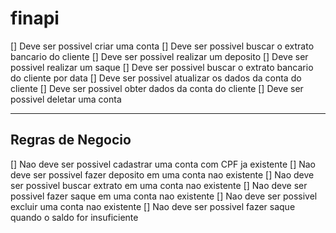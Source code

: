 # finapi
[] Deve ser possivel criar uma conta
[] Deve ser possivel buscar o extrato bancario do cliente
[] Deve ser possivel realizar um deposito
[] Deve ser possivel realizar um saque
[] Deve ser possivel buscar o extrato bancario do cliente por data
[] Deve ser possivel atualizar os dados da conta do cliente
[] Deve ser possivel obter dados da conta do cliente
[] Deve ser possivel deletar uma conta

---

## Regras de Negocio

[] Nao deve ser possivel cadastrar uma conta com CPF ja existente
[] Nao deve ser possivel fazer deposito em uma conta nao existente
[] Nao deve ser possivel buscar extrato em uma conta nao existente
[] Nao deve ser possivel fazer saque em uma conta nao existente
[] Nao deve ser possivel excluir uma conta nao existente
[] Nao deve ser possivel fazer saque quando o saldo for insuficiente
